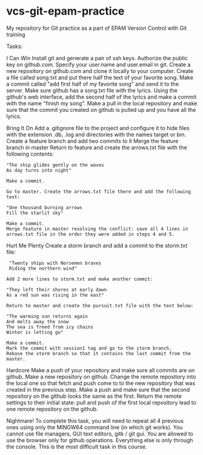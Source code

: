 # vcs-git-epam-practice
My repository for Git practice as a part of EPAM Version Control with Git training

Tasks:

I Can Win
    Install git and generate a pair of ssh keys. Authorize the public key on github.com.
    Specify your user.name and user.email in git.
    Create a new repository on github.com and clone it locally to your computer.
    Create a file called song.txt and put there half the text of your favorite song.
    Make a commit called "add first half of my favorite song" and send it to the server.
    Make sure github has a song.txt file with the lyrics.
    Using the github's web interface, add the second half of the lyrics and make a commit with the name "finish my song".
    Make a pull in the local repository and make sure that the commit you created on github is pulled up and you have all the lyrics.

Bring It On
    Add a .gitignore file to the project and configure it to hide files with the extension .db, .log and directories with the names target or bin.
    Create a feature branch and add two commits to it
    Merge the feature branch in master
    Return to feature and create the arrows.txt file with the following contents:

    "The ship glides gently on the waves
    As day turns into night"

    Make a commit.

    Go to master. Create the arrows.txt file there and add the following text:

    "One thousand burning arrows
    Fill the starlit sky"

    Make a commit.
    Merge feature in master resolving the conflict: save all 4 lines in arrows.txt file in the order they were added in steps 4 and 5.

Hurt Me Plenty
    Create a storm branch and add a commit to the storm.txt file:

     "Twenty ships with Norsemen braves
     Riding the northern wind"

    Add 2 more lines to storm.txt and make another commit:

    "They left their shores at early dawn
    As a red sun was rising in the east"

    Return to master and create the pursuit.txt file with the text below:

    "The warming sun returns again
    And melts away the snow
    The sea is freed from icy chains
    Winter is letting go"
    
    Make a commit.
    Mark the commit with session1 tag and go to the storm branch.
    Rebase the storm branch so that it contains the last commit from the master.

Hardcore
    Make a push of your repository and make sure all commits are on github.
    Make a new repository on github.
    Change the remote repository into the local one so that fetch and push come to to the new repository that was created in the previous step.
    Make a push and make sure that the second repository on the github looks the same as the first.
    Return the remote settings to their initial state: pull and push of the first local repository lead to one remote repository on the github.

Nightmare!
    To complete this task, you will need to repeat all 4 previous ones using only the MINGW64 command line (in which git works). You cannot use file managers, GUI text editors, gitk / git gui. You are allowed to use the browser only for github operations. Everything else is only through the console. This is the most difficult task in this course.
